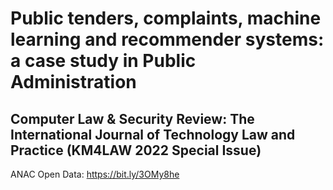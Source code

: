 # Public tenders, complaints, machine learning and recommender systems: a case study in Public Administration
## Computer Law & Security Review: The International Journal of Technology Law and Practice (KM4LAW 2022 Special Issue)

ANAC Open Data: https://bit.ly/3OMy8he


